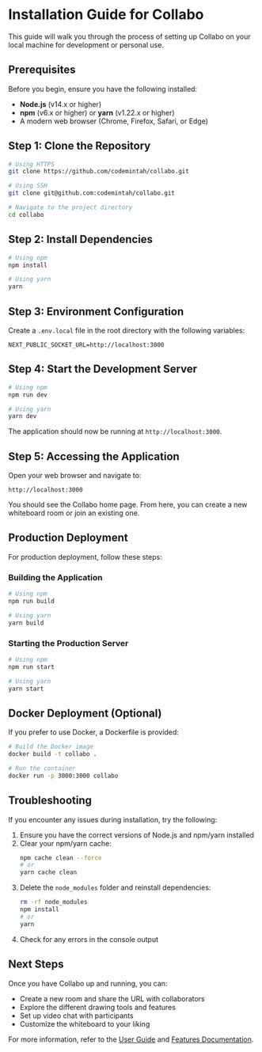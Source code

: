 # Installation Guide for Collabo

This guide will walk you through the process of setting up Collabo on your local machine for development or personal use.

## Prerequisites

Before you begin, ensure you have the following installed:

- **Node.js** (v14.x or higher)
- **npm** (v6.x or higher) or **yarn** (v1.22.x or higher)
- A modern web browser (Chrome, Firefox, Safari, or Edge)

## Step 1: Clone the Repository

```bash
# Using HTTPS
git clone https://github.com/codemintah/collabo.git

# Using SSH
git clone git@github.com:codemintah/collabo.git

# Navigate to the project directory
cd collabo
```

## Step 2: Install Dependencies

```bash
# Using npm
npm install

# Using yarn
yarn
```

## Step 3: Environment Configuration

Create a `.env.local` file in the root directory with the following variables:

```
NEXT_PUBLIC_SOCKET_URL=http://localhost:3000
```

## Step 4: Start the Development Server

```bash
# Using npm
npm run dev

# Using yarn
yarn dev
```

The application should now be running at `http://localhost:3000`.

## Step 5: Accessing the Application

Open your web browser and navigate to:

```
http://localhost:3000
```

You should see the Collabo home page. From here, you can create a new whiteboard room or join an existing one.

## Production Deployment

For production deployment, follow these steps:

### Building the Application

```bash
# Using npm
npm run build

# Using yarn
yarn build
```

### Starting the Production Server

```bash
# Using npm
npm run start

# Using yarn
yarn start
```

## Docker Deployment (Optional)

If you prefer to use Docker, a Dockerfile is provided:

```bash
# Build the Docker image
docker build -t collabo .

# Run the container
docker run -p 3000:3000 collabo
```

## Troubleshooting

If you encounter any issues during installation, try the following:

1. Ensure you have the correct versions of Node.js and npm/yarn installed
2. Clear your npm/yarn cache:
   ```bash
   npm cache clean --force
   # or
   yarn cache clean
   ```
3. Delete the `node_modules` folder and reinstall dependencies:
   ```bash
   rm -rf node_modules
   npm install
   # or
   yarn
   ```
4. Check for any errors in the console output

## Next Steps

Once you have Collabo up and running, you can:

- Create a new room and share the URL with collaborators
- Explore the different drawing tools and features
- Set up video chat with participants
- Customize the whiteboard to your liking

For more information, refer to the [User Guide](./USER_GUIDE.md) and [Features Documentation](./FEATURES.md).

